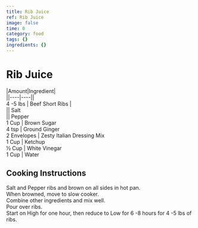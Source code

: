 ```yaml
---
title: Rib Juice
ref: Rib Juice
image: false
time: 0
category: food
tags: {}
ingredients: {}
---
```

# Rib Juice  
  
|Amount|Ingredient|  
||----|----||  
4 -5 lbs | Beef Short Ribs |   
|| Salt  
|| Pepper  
1 Cup | Brown Sugar  
4 tsp | Ground Ginger  
2 Envelopes | Zesty Italian Dressing Mix  
1 Cup | Ketchup  
½ Cup | White Vinegar  
1 Cup | Water  
  
## Cooking Instructions  
Salt and Pepper ribs and brown on all sides in hot pan.  
When browned, move to slow cooker.  
Combine other ingredients and mix well.  
Pour over ribs.  
Start on High for one hour, then reduce to Low for 6 -8 hours for 4 -5 lbs of ribs.  
  